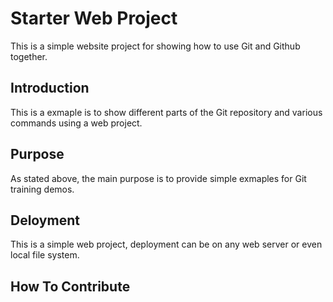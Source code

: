 # Starter Web Project

This is a simple website project for showing how to use Git and Github together.

## Introduction

This is a exmaple is to show different parts of the Git repository and various commands using a web project.

## Purpose

As stated above, the main purpose is to provide simple exmaples for Git training demos.

## Deloyment

This is a simple web project, deployment can be on any web server or even local file system.

## How To Contribute